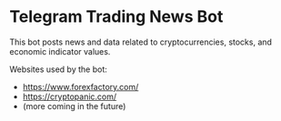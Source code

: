 # Telegram Trading News Bot
This bot posts news and data related to cryptocurrencies, stocks, and economic indicator values.

Websites used by the bot:
- https://www.forexfactory.com/
- https://cryptopanic.com/
- (more coming in the future)
